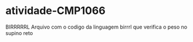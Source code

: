 # atividade-CMP1066
BIRRRRRL
Arquivo com o codigo da linguagem birrrl que verifica o peso no supino reto
